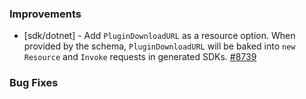 ### Improvements

- [sdk/dotnet] - Add `PluginDownloadURL` as a resource option. When provided by
  the schema, `PluginDownloadURL` will be baked into `new Resource` and `Invoke`
  requests in generated SDKs. 
  [#8739](https://github.com/pulumi/pulumi/pull/8739)

### Bug Fixes

